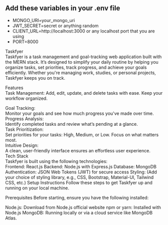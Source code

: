 ## Add these variables in your .env file 

* MONGO_URI=your_mongo_uri
* JWT_SECRET=secret or anything random
* CLIENT_URL=http://localhost:3000 or any localhost port that you are using
* PORT=8000

Taskfyer
<br>
Taskfyer is a task management and goal-tracking web application built with the MERN stack. It’s designed to simplify your daily routine by helping you organize tasks, set priorities, track progress, and achieve your goals efficiently. Whether you're managing work, studies, or personal projects, Taskfyer keeps you on track.

Features
<br>
Task Management:
Add, edit, update, and delete tasks with ease.
Keep your workflow organized.
<br>

Goal Tracking:
<br>
Monitor your goals and see how much progress you've made over time.
<br>
Progress Analysis:
<br>
Identify completed tasks and review what’s pending at a glance.
<br>
Task Prioritization:
<br>
Set priorities for your tasks: High, Medium, or Low. Focus on what matters most.
<br>
Intuitive Design:
<br>
A clean, user-friendly interface ensures an effortless user experience.
<br>
Tech Stack
<br>
Taskfyer is built using the following technologies:
<br>
Frontend: React.js
Backend: Node.js with Express.js
Database: MongoDB
Authentication: JSON Web Tokens (JWT) for secure access
Styling: (Add your choice of styling library, e.g., CSS, Bootstrap, Material-UI, Tailwind CSS, etc.)
Setup Instructions
Follow these steps to get Taskfyer up and running on your local machine.

Prerequisites
Before starting, ensure you have the following installed:

Node.js: Download from Node.js official website
npm or yarn: Installed with Node.js
MongoDB: Running locally or via a cloud service like MongoDB Atlas.